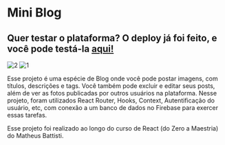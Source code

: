 # Mini Blog
## Quer testar o plataforma? O deploy já foi feito, e você pode testá-la [aqui!](https://raissagd.github.io/)

![2](https://github.com/raissagd/mini-blog/assets/95766853/90cfe315-da75-462c-b042-10172fe3a65a)
![1](https://github.com/raissagd/mini-blog/assets/95766853/cccd4d71-0a06-45b5-86b0-2c4f6a5a1576)

Esse projeto é uma espécie de Blog onde você pode postar imagens, com títulos, descrições e tags. Você também pode excluir e editar seus posts, além de ver as fotos publicadas por outros usuários na plataforma. Nesse projeto, foram utilizados React Router, Hooks, Context, Autentificação do usuário, etc, com conexão a um banco de dados no Firebase para exercer essas tarefas.

Esse projeto foi realizado ao longo do curso de React (do Zero a Maestria) do Matheus Battisti.




